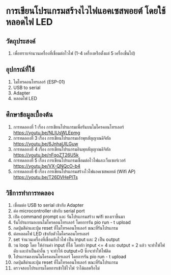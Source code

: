 # การเขียนโปรแกรมสร้างไวไฟแอคเซสพอยต์ โดยใช้หลอดไฟ LED
## วัตถุประสงค์
1. เพื่อทราบจำนวนเครื่องที่เชื่อมต่อไวไฟ (1-4 เครื่องหรือตั้งแต่ 5 เครื่องขึ้นไป)
## อุปกรณ์ที่ใช้
1. ไมโทรคอนโทรเลอร์ (ESP-01)
2. USB to serial
3. Adapter
4. หลอดไฟ LED 
## ศึกษาข้อมูลเบื้องต้น
1. การทดลองที่ 1 เรื่อง การเขียนโปรแกรมเพื่อรันบนไมโครคอนโทรเลอร์ https://youtu.be/NLIUsWLEpmg
2. การทดลองที่ 3 เรื่อง การเขียนโปรแกรมเอ้าพุทสัญญาณดิจิทัล https://youtu.be/6JnhaUILGuw
3. การทดลองที่ 4 เรื่อง การเขียนโปรแกรมอินพุทสัญญาณดิจิทัล https://youtu.be/nFqoZT26U5k
4. การทดลองที่ 5 เรื่อง การเขียนโปรแกรมเชื่อมต่อไวไฟและเว็บเซอร์เวอร์ https://youtu.be/VX-QNQcO-b4
5. การทดลองที่ 6 เรื่อง การเขียนโปรแกรมสร้างไวไฟแอคเซสพอยต์ (Wifi AP) https://youtu.be/T26DVHePlTs
## วิธีการทำการทดลอง
1. เชื่อมต่อ USB to serial เข้ากับ Adapter
2. ต่อ microcontroller เข้ากับ serial port
3. เปิด command prompt และ รันโปรแกรมสร้าง wifi ของเราขึ้นมา
4. รันโปรแกรมลงบนไมโครคอนโทรเลอร์ โดยการรัน pio run - t upload
5. กดปุ่มสีดำและปุ่ม reset ที่ไมโทรคอนโทเลอร์ ขณะที่รันโปรแกรม
6. ต่อหลอดไฟ LED เข้ากับตัวไมโครคอนโทรเลอร์
7. set จำนวนเครื่องที่เชื่อมกับไวไฟ เป็น input และ 2 เป็น output
8. วน loop โดย ให้อ่านค่า input ที่ได้ โดยถ้า input <= 4 และ output = 2 แล้ว จะทำให้ไฟดับ และถ้าเป็นค่าอื่น ๆ จะทำให้ output=0 ซึ่งจะทำให้ไฟติด
9. โปรแกรมลงบนไมโครคอนโทรเลอร์ โดยการรัน pio run - t upload
10. กดปุ่มสีดำและปุ่ม reset ที่ไมโทรคอนโทเลอร์ ขณะที่รันโปรแกรม
11. ตรวจสอบโปรแกรมโดยการเข้าใช้ไวไฟ ว่าได้ผลหรือไม่
